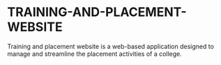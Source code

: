 # TRAINING-AND-PLACEMENT-WEBSITE
Training and placement website is a web-based application designed to manage and streamline the placement activities of a college.

